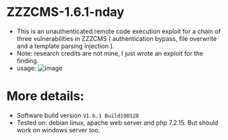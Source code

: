 # ZZZCMS-1.6.1-nday
- This is an unauthenticated remote code execution exploit for a chain of three vulnerabilities in ZZZCMS ( authentication bypass, file overwrite and a template parsing injection ).
- Note: research credits are not mine, I just wrote an exploit for the finding.
- usage:
![image](https://github.com/user-attachments/assets/c8f10bdd-d95b-4d78-88a1-751781ddf5b3)


# More details:
- Software build version `V1.6.1 Build190128`
- Tested on: debian linux, apache web server and php	7.2.15. But should work on windows server too.
